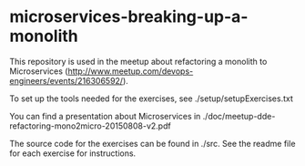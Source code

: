 # microservices-breaking-up-a-monolith

This repository is used in the meetup about refactoring a monolith to Microservices (http://www.meetup.com/devops-engineers/events/216306592/).

To set up the tools needed for the exercises, see ./setup/setupExercises.txt

You can find a presentation about Microservices in ./doc/meetup-dde-refactoring-mono2micro-20150808-v2.pdf

The source code for the exercises can be found in ./src. See the readme file for each exercise for instructions.
